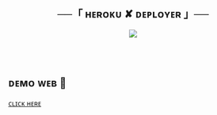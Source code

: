 <h2 align="center">
    ──「 ʜᴇʀᴏᴋᴜ ✘ ᴅᴇᴘʟᴏʏᴇʀ 」── 
</h2><p align="center">

  
<p align="center">
  <img src="https://xmalitha.github.io/Heroku-Deployer/xxx.jpg"
" >
</p>



<br><br>

## ᴅᴇᴍᴏ ᴡᴇʙ  💝

[ᴄʟɪᴄᴋ ʜᴇʀᴇ](https://xmalitha.github.io/Heroku-Deployer/) 

